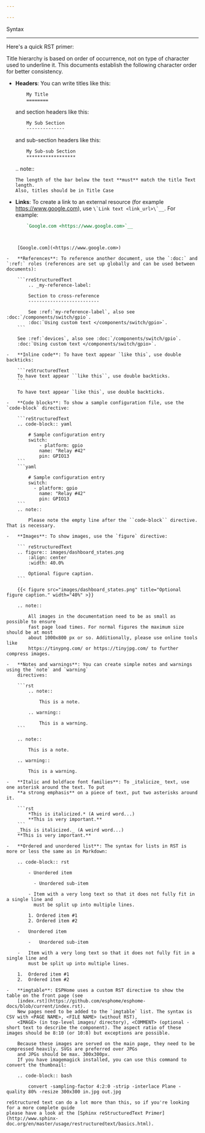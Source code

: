 ```yaml
---

---
```


Syntax

* * *

Here's a quick RST primer:

Title hierarchy is based on order of occurrence, not on type of character used to underline it. This
documents establish the following character order for better consistency.

-   **Headers**: You can write titles like this:

    ```reStructuredText
        My Title
        ========
    ```

    and section headers like this:

    ```reStructuredText
        My Sub Section
        --------------
    ```

    and sub-section headers like this:

    ```reStructuredText
        My Sub-sub Section
        ******************
    ```

    .. note::

        The length of the bar below the text **must** match the title Text length.
        Also, titles should be in Title Case

-   **Links**: To create a link to an external resource (for example <https://www.google.com>), use
    ``\`Link text <link_url>\`__``. For example:

    ```reStructuredText
        `Google.com <https://www.google.com>`__
```


    [Google.com](<https://www.google.com>)

-   **References**: To reference another document, use the `:doc:` and `:ref:` roles (references are set up globally and can be used between documents):

    ```rreStructuredText
        .. _my-reference-label:

        Section to cross-reference
        --------------------------

        See :ref:`my-reference-label`, also see :doc:`/components/switch/gpio`.
        :doc:`Using custom text </components/switch/gpio>`.
    ```

    See :ref:`devices`, also see :doc:`/components/switch/gpio`.
    :doc:`Using custom text </components/switch/gpio>`.

-   **Inline code**: To have text appear `like this`, use double backticks:

    ```reStructuredText
    To have text appear ``like this``, use double backticks.
    ```

    To have text appear `like this`, use double backticks.

-   **Code blocks**: To show a sample configuration file, use the `code-block` directive:

    ```reStructuredText
    .. code-block:: yaml

        # Sample configuration entry
        switch:
            - platform: gpio
            name: "Relay #42"
            pin: GPIO13
    ```
    ```yaml

        # Sample configuration entry
        switch:
          - platform: gpio
            name: "Relay #42"
            pin: GPIO13
    ```
    .. note::

        Please note the empty line after the ``code-block`` directive. That is necessary.

-   **Images**: To show images, use the `figure` directive:

    ``` reStructuredText
    .. figure:: images/dashboard_states.png
        :align: center
        :width: 40.0%

        Optional figure caption.
    ```

    {{< figure src="images/dashboard_states.png" title="Optional figure caption." width="40%" >}}

    .. note::

        All images in the documentation need to be as small as possible to ensure
        fast page load times. For normal figures the maximum size should be at most
        about 1000x800 px or so. Additionally, please use online tools like
        https://tinypng.com/ or https://tinyjpg.com/ to further compress images.

-   **Notes and warnings**: You can create simple notes and warnings using the `note` and `warning`
    directives:

    ```rst
        .. note::

            This is a note.

        .. warning::

            This is a warning.
    ```

    .. note::

        This is a note.

    .. warning::

        This is a warning.

-   **Italic and boldface font families**: To _italicize_ text, use one asterisk around the text. To put
    **a strong emphasis** on a piece of text, put two asterisks around it.

    ```rst
        *This is italicized.* (A weird word...)
        **This is very important.**
    ```
    _This is italicized._ (A weird word...)
    **This is very important.**

-   **Ordered and unordered list**: The syntax for lists in RST is more or less the same as in Markdown:

    .. code-block:: rst

        - Unordered item

          - Unordered sub-item

        - Item with a very long text so that it does not fully fit in a single line and
          must be split up into multiple lines.

        1. Ordered item #1
        2. Ordered item #2

    -   Unordered item

        -   Unordered sub-item

    -   Item with a very long text so that it does not fully fit in a single line and
        must be split up into multiple lines.

    1.  Ordered item #1
    2.  Ordered item #2

-   **imgtable**: ESPHome uses a custom RST directive to show the table on the front page (see
    [index.rst](https://github.com/esphome/esphome-docs/blob/current/index.rst).
    New pages need to be added to the `imgtable` list. The syntax is CSV with <PAGE NAME>, <FILE NAME> (without RST),
    <IMAGE> (in top-level images/ directory), <COMMENT> (optional - short text to describe the component). The aspect ratio of these images should be 8:10 (or 10:8) but exceptions are possible.

    Because these images are served on the main page, they need to be compressed heavily. SVGs are preferred over JPGs
    and JPGs should be max. 300x300px.
    If you have imagemagick installed, you can use this command to convert the thumbnail:

    .. code-block:: bash

        convert -sampling-factor 4:2:0 -strip -interlace Plane -quality 80% -resize 300x300 in.jpg out.jpg

reStructured text can do a lot more than this, so if you're looking for a more complete guide
please have a look at the [Sphinx reStructuredText Primer](http://www.sphinx-doc.org/en/master/usage/restructuredtext/basics.html).
